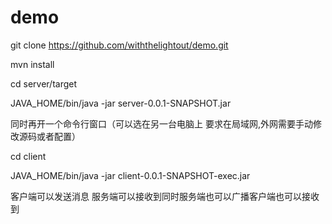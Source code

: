 # demo
git clone https://github.com/withthelightout/demo.git

mvn install

cd server/target

JAVA_HOME/bin/java -jar server-0.0.1-SNAPSHOT.jar

同时再开一个命令行窗口（可以选在另一台电脑上 要求在局域网,外网需要手动修改源码或者配置）

cd client 

JAVA_HOME/bin/java  -jar client-0.0.1-SNAPSHOT-exec.jar

客户端可以发送消息 服务端可以接收到同时服务端也可以广播客户端也可以接收到 

